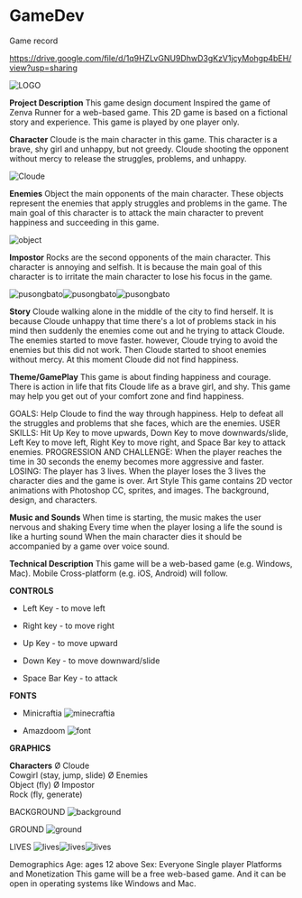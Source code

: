 # GameDev

Game record

https://drive.google.com/file/d/1q9HZLvGNU9DhwD3gKzV1jcyMohgp4bEH/view?usp=sharing



![LOGO](https://user-images.githubusercontent.com/72040803/96469172-f81eb880-123d-11eb-97ee-c9bdb56f0617.png)

**Project Description**
This game design document Inspired the game of Zenva Runner for a web-based game. This 2D game is based on a fictional story and experience. This game is played by one player only.

**Character**
Cloude is the main character in this game. This character is a brave, shy girl and unhappy, but not greedy. Cloude shooting the opponent without mercy to release the struggles, problems, and unhappy. 

![Cloude](https://user-images.githubusercontent.com/72040803/96469473-4e8bf700-123e-11eb-8b92-be4459b584a9.png)

**Enemies**
Object the main opponents of the main character. These objects represent the enemies that apply struggles and problems in the game. The main goal of this character is to attack the main character to prevent happiness and succeeding in this game. 

![object](https://user-images.githubusercontent.com/72040803/96469723-97dc4680-123e-11eb-81ef-6b26bbd90ff3.png)

**Impostor**
Rocks are the second opponents of the main character. This character is annoying and selfish. It is because the main goal of this character is to irritate the main character to lose his focus in the game.

![pusongbato](https://user-images.githubusercontent.com/72040803/96469803-ad517080-123e-11eb-84a0-107979e441f4.png)![pusongbato](https://user-images.githubusercontent.com/72040803/96469803-ad517080-123e-11eb-84a0-107979e441f4.png)![pusongbato](https://user-images.githubusercontent.com/72040803/96469803-ad517080-123e-11eb-84a0-107979e441f4.png)

**Story**
Cloude walking alone in the middle of the city to find herself. It is because Cloude unhappy that time there's a lot of problems stack in his mind then suddenly the enemies come out and he trying to attack Cloude. The enemies started to move faster. however, Cloude trying to avoid the enemies but this did not work. Then Cloude started to shoot enemies without mercy. At this moment Cloude did not find happiness. 

**Theme/GamePlay**
This game is about finding happiness and courage. There is action in life that fits Cloude life as a brave girl, and shy. This game may help you get out of your comfort zone and find happiness. 

GOALS: Help Cloude to find the way through happiness. Help to defeat all the struggles and problems that she faces, which are the enemies. 
USER SKILLS: Hit Up Key to move upwards, Down Key to move downwards/slide, Left Key to move left, Right Key to move right, and Space Bar key to attack enemies.
PROGRESSION AND CHALLENGE: When the player reaches the time in 30 seconds the enemy becomes more aggressive and faster.
LOSING: The player has 3 lives. When the player loses the 3 lives the character dies and the game is over. 
Art Style
This game contains 2D vector animations with Photoshop CC, sprites, and images. The background, design, and characters. 

**Music and Sounds**
   When time is starting, the music makes the user nervous and shaking
    Every time when the player losing a life the sound is like a hurting sound
  When the main character dies it should be accompanied by a game over voice sound. 

**Technical Description**
This game will be a web-based game (e.g. Windows, Mac). Mobile Cross-platform (e.g. iOS, Android) will follow.

**CONTROLS**

- Left Key - to move left

- Right key - to move right

- Up Key - to move upward

- Down Key - to move downward/slide

- Space Bar Key - to attack

**FONTS**

- Minicraftia
![minecraftia](https://user-images.githubusercontent.com/72040803/96470813-b8f16700-123f-11eb-93ea-bb875fd89da3.png)

-  Amazdoom
![font](https://user-images.githubusercontent.com/72040803/96470894-cf97be00-123f-11eb-815f-010b4e07805d.png)

**GRAPHICS**

**Characters**
Ø  Cloude  
 Cowgirl (stay, jump, slide) 
Ø  Enemies	
Object (fly)
Ø  Impostor 	
 Rock (fly, generate)

BACKGROUND
![background](https://user-images.githubusercontent.com/72040803/96471028-f3f39a80-123f-11eb-87ba-7aadedbddc80.png)

GROUND
![ground](https://user-images.githubusercontent.com/72040803/96471066-fc4bd580-123f-11eb-8ee7-9325e87e6e8f.png)

LIVES
![lives](https://user-images.githubusercontent.com/72040803/96471439-66647a80-1240-11eb-9267-0e15e9dc47dc.png)![lives](https://user-images.githubusercontent.com/72040803/96471455-6c5a5b80-1240-11eb-8cca-d7f88efbf344.png)![lives](https://user-images.githubusercontent.com/72040803/96471478-711f0f80-1240-11eb-8318-39ccdf15aa03.png)

Demographics
   Age: ages 12 above
    Sex: Everyone
     Single player
Platforms and Monetization
This game will be a free web-based game. And it can be open in operating systems like Windows and Mac.
































 

































 




